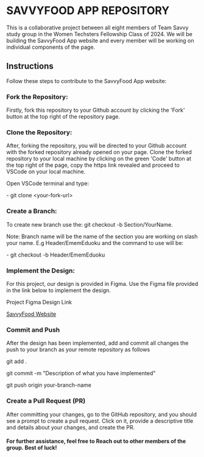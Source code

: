 <h1>SAVVYFOOD APP REPOSITORY</h1>

<p>This is a collaborative project between all eight members of Team Savvy study group in the Women Techsters Fellowship Class of 2024. We will be building the SavvyFood App website and every member will be working on individual components of the page.</p>
 
<h2>Instructions</h2>

Follow these steps to contribute to the SavvyFood App website:
 
<h3>Fork the Repository:</h3>
 
<p>Firstly, fork this repository to your Github account by clicking the 'Fork' button at the top right of the repository page.</p>
 
<h3>Clone the Repository:</h3>
 
<p>After, forking the repository, you will be directed to your Github account with the forked repository already opened on your page. Clone the forked repository to your local machine by clicking on the green 'Code' button at the top right of the page, copy the https link revealed and proceed to VSCode on your local machine.</p>
 
<p>Open VSCode terminal and type:</p> 

<p> - git clone &lt;your-fork-url&gt; </p>
 
<h3>Create a Branch:</h3>
 
<p>To create new branch use the: git checkout -b Section/YourName.</p>

<p>Note: Branch name will be the name of the section you are working on slash your name. E.g Header/EmemEduoku and the command to use will be:</p>

<p>- git checkout -b Header/EmemEduoku</p>
 
<h3>Implement the Design:</h3>
 
<p>For this project, our design is provided in Figma. Use the Figma file provided in the link below to implement the design.</p>
 
<p>Project Figma Design Link</p><a href="https://www.figma.com/file/88rzXjMDlMeElCdi30qw3O/Complete-UI%2FUX-design-(Community)?type=design&node-id=0-1&mode=design&t=5dIXPPT2x4HcAQfT-0">SavvyFood Website</a>
 
<h3>Commit and Push</h3>
 
<p>After the design has been implemented, add and commit all changes the push to your branch as your remote repository as follows</p>
 
<p> git add .</p>

<p> git commit -m "Description of what you have implemented"</p>

<p>git push origin your-branch-name</p>
 
<h3>Create a Pull Request (PR)</h3>
 
<p>After committing your changes, go to the GitHub repository, and you should see a prompt to create a pull request. Click on it, provide a descriptive title and details about your changes, and create the PR.</p>
 
<h4>For further assistance, feel free to Reach out to other members of the group. Best of luck!</h4>

